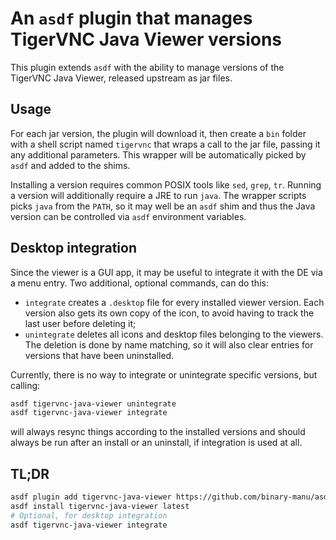 # An `asdf` plugin that manages TigerVNC Java Viewer versions

This plugin extends `asdf` with the ability to manage versions of the
TigerVNC Java Viewer, released upstream as jar files.

## Usage

For each jar version, the plugin will download it, then create a `bin`
folder with a shell script named `tigervnc` that wraps a call to the jar
file, passing it any additional parameters. This wrapper will be
automatically picked by `asdf` and added to the shims.

Installing a version requires common POSIX tools like `sed`, `grep`,
`tr`. Running a version will additionally require a JRE to run `java`.
The wrapper scripts picks `java` from the `PATH`, so it may well be an
`asdf` shim and thus the Java version can be controlled via `asdf`
environment variables.

## Desktop integration

Since the viewer is a GUI app, it may be useful to integrate it with the
DE via a menu entry. Two additional, optional commands, can do this:

* `integrate` creates a `.desktop` file for every installed viewer
  version. Each version also gets its own copy of the icon, to avoid
  having to track the last user before deleting it;
* `unintegrate` deletes all icons and desktop files belonging to the
  viewers. The deletion is done by name matching, so it will also clear
  entries for versions that have been uninstalled.

Currently, there is no way to integrate or unintegrate specific
versions, but calling:

```sh
asdf tigervnc-java-viewer unintegrate
asdf tigervnc-java-viewer integrate
```

will always resync things according to the installed versions and should
always be run after an install or an uninstall, if integration is used
at all.

## TL;DR

```sh
asdf plugin add tigervnc-java-viewer https://github.com/binary-manu/asdf-tigervnc-java-viewer.git
asdf install tigervnc-java-viewer latest
# Optional, for desktop integration
asdf tigervnc-java-viewer integrate
```


<!-- vi: set tw=72 et sw=2 fo=tcroqan autoindent: -->
